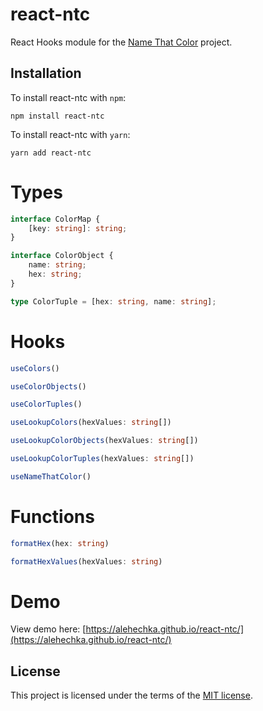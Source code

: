# react-ntc

React Hooks module for the [Name That Color](chir.ag/projects/ntc/) project.

## Installation

To install react-ntc with `npm`:

    npm install react-ntc

To install react-ntc with `yarn`:

    yarn add react-ntc

# Types

```ts
interface ColorMap {
	[key: string]: string;
}

interface ColorObject {
	name: string;
	hex: string;
}

type ColorTuple = [hex: string, name: string];
```

# Hooks

```ts
useColors()

useColorObjects()

useColorTuples()

useLookupColors(hexValues: string[])

useLookupColorObjects(hexValues: string[])

useLookupColorTuples(hexValues: string[])

useNameThatColor()
```

# Functions

```ts
formatHex(hex: string)

formatHexValues(hexValues: string)
```

# Demo

View demo here: [https://alehechka.github.io/react-ntc/](https://alehechka.github.io/react-ntc/)

## License

This project is licensed under the terms of the [MIT license](/LICENSE).
